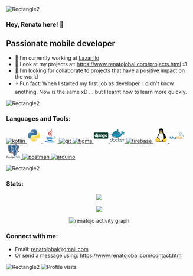![Rectangle2](https://user-images.githubusercontent.com/35740463/114885390-36033080-9dcc-11eb-9003-29e472e3c8ff.jpg)


### Hey, Renato here! 👋

## Passionate mobile developer

- 🔭 I’m currently working at [Lazarillo](https://lazarillo.app) 
- 🌱 Look at my projects at: https://www.renatojobal.com/projects.html :3
- 👯 I’m looking for collaborate to projects that have a positive impact on the world 
- ⚡ Fun fact: When I started my first job as developer. I didn't know anothing. Now is the same xD ... but I learnt how to learn more quickly.

![Rectangle2](https://user-images.githubusercontent.com/35740463/114885390-36033080-9dcc-11eb-9003-29e472e3c8ff.jpg)
### Languages and Tools:
<p align="left">
  <a href="https://kotlinlang.org" target="_blank">
    <img
      src="https://www.vectorlogo.zone/logos/kotlinlang/kotlinlang-icon.svg"
      alt="kotlin"
      width="40"
      height="40"
    />
  </a>
  <a href="https://www.python.org" target="_blank">
    <img
      src="https://raw.githubusercontent.com/devicons/devicon/master/icons/python/python-original.svg"
      alt="python"
      width="40"
      height="40"
    />
  </a>
  <a href="https://www.java.com" target="_blank">
    <img
      src="https://raw.githubusercontent.com/devicons/devicon/master/icons/java/java-original.svg"
      alt="java"
      width="40"
      height="40"
    />
  </a>
  <a href="https://git-scm.com/" target="_blank">
    <img
      src="https://www.vectorlogo.zone/logos/git-scm/git-scm-icon.svg"
      alt="git"
      width="40"
      height="40"
    />
  </a>
  <a href="https://www.figma.com/" target="_blank">
    <img
      src="https://www.vectorlogo.zone/logos/figma/figma-icon.svg"
      alt="figma"
      width="40"
      height="40"
    />
  </a>

  <a href="https://www.djangoproject.com/" target="_blank">
    <img
      src="https://raw.githubusercontent.com/devicons/devicon/master/icons/django/django-original.svg"
      alt="django"
      width="40"
      height="40"
    />
  </a>
  <a href="https://www.docker.com/" target="_blank">
    <img
      src="https://raw.githubusercontent.com/devicons/devicon/master/icons/docker/docker-original-wordmark.svg"
      alt="docker"
      width="40"
      height="40"
    />
  </a>

  <a href="https://firebase.google.com/" target="_blank">
    <img
      src="https://www.vectorlogo.zone/logos/firebase/firebase-icon.svg"
      alt="firebase"
      width="40"
      height="40"
    />
  </a>

  <a href="https://www.linux.org/" target="_blank">
    <img
      src="https://raw.githubusercontent.com/devicons/devicon/master/icons/linux/linux-original.svg"
      alt="linux"
      width="40"
      height="40"
    />
  </a>
  <a href="https://www.mysql.com/" target="_blank">
    <img
      src="https://raw.githubusercontent.com/devicons/devicon/master/icons/mysql/mysql-original-wordmark.svg"
      alt="mysql"
      width="40"
      height="40"
    />
  </a>
  <a href="https://www.postgresql.org" target="_blank">
    <img
      src="https://raw.githubusercontent.com/devicons/devicon/master/icons/postgresql/postgresql-original-wordmark.svg"
      alt="postgresql"
      width="40"
      height="40"
    />
  </a>
  <a href="https://postman.com" target="_blank">
    <img
      src="https://www.vectorlogo.zone/logos/getpostman/getpostman-icon.svg"
      alt="postman"
      width="40"
      height="40"
    />
  </a>

  <a href="https://www.arduino.cc/" target="_blank">
    <img
      src="https://cdn.worldvectorlogo.com/logos/arduino-1.svg"
      alt="arduino"
      width="40"
      height="40"
    />
  </a>
</p>

![Rectangle2](https://user-images.githubusercontent.com/35740463/114885390-36033080-9dcc-11eb-9003-29e472e3c8ff.jpg)
### Stats:

<p align="center">
  <img src="https://github-readme-stats.vercel.app/api?username=renatojobal&show_icons=true&locale=en" align="center" />
</p>
	
	
<p align="center">
  <img src="https://github-profile-summary-cards.vercel.app/api/cards/profile-details?username=renatojobal&theme=monokai" align="center" />
</p>
	

<p align="center">
  <img alt="renatojo activity graph" src="https://github-readme-activity-graph.cyclic.app/graph?username=renatojobal&theme=github-compact" align="center"/>
</p>
	

### Connect with me:

- Email: renatojobal@gmail.com
- Or send a message using: https://www.renatojobal.com/contact.html

![Rectangle2](https://user-images.githubusercontent.com/35740463/114885390-36033080-9dcc-11eb-9003-29e472e3c8ff.jpg)
![Profile visits](https://komarev.com/ghpvc/?username=renatojobal&color=blueviolet)
